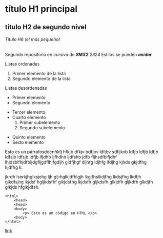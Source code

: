 # título H1 principal

## titulo H2 de segundo nivel

###### Titulo H6 (el más pequeño)

Segundo repositorio en _cursiva_ de **_SMX2_** *2324*
Estilos se pueden **_anidar_**

Listas ordenadas
1. Primer elemento de la lista
2. Segundo elemento de la lista

Listas desordenadas

* Primer elemento
* Segundo elemento
- Tercer elemento
- Cuarto elemento
    1. Primer subelemento
    2. Segundo subelemento
+ Quinto elemento
+ Sexto elemento

Esto es un párrafosddcnñkfj hfkjb dfkjv bdfjbv ldfjbv sdfljkvb ldfjb ldfjb ldfjb ldfsjb ldfsjb ldfjb lfjdhb ljfhdhb ljdfshb jdfb fljhsdfblfjdhf lhjdsblfhjdfbljdgfljgdflhjfgdljh gldfjhgf dljhfg ldjhfg lfdjhg kjhds gkjdfhg kjdfhg k.

jkrdh lserkjhglksjehg ljh gljrhglkjdfhlgjh lkgjfhslkdjfhg lkdsjfhg lkdfjh glkdfsjhg lkjdsf hgljkdsfhf glkjdsfhg lkjdsfh gljkdsfh glkjdfh gljkdfh glkdjfh glkjds hfglkjdfsh.

``` 
<html>
    <head>
    <head>
    <body>
        <p> Esto es un código en HTML </p>
    <body>
</html>
```
[link](https://www.fje.edu/ca/jesuites-bellvitge "Enlace a la web del cole")


